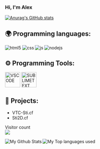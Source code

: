 ### Hi, I'm Alex

[![Anurag's GitHub stats](https://github-readme-stats.vercel.app/api?username=ARCIKE&show_icons=true&theme=dark)](https://arcike.tk)

## 🌍 Programming languages:
<p>
  <img alt="html5" src="https://img.shields.io/badge/-HTML5-E34F26?style=flat-square&logo=html5&logoColor=white" />
  <img alt="css" src="https://img.shields.io/badge/-CSS-00A6FF?style=flat-square&logo=css3&logoColor=white" />
  <img alt="js" src="https://img.shields.io/badge/-Javascript-FFEE00?style=flat-square&logo=javascript&logoColor=black" />
  <img alt="nodejs" src="https://img.shields.io/badge/-NodeJS-43853D?style=flat-square&logo=Node.js&logoColor=white" />
  
</p>

## ⚙️ Programming Tools:
<p>
  <img alt="VSCODE" width="50px" src="https://upload.wikimedia.org/wikipedia/commons/thumb/9/9a/Visual_Studio_Code_1.35_icon.svg/1200px-Visual_Studio_Code_1.35_icon.svg.png"/>
  <img alt="SUBLIMETEXT" width="50px" src="https://upload.wikimedia.org/wikipedia/en/d/d2/Sublime_Text_3_logo.png"/>
</p>
  

## 🚩 Projects:
- VTC-Sti.cf
- Sti2D.cf

<p align="left"> 
  Visitor count<br>
  <img src="https://profile-counter.glitch.me/ARCIKE/count.svg" />
</p>

<img align="left" alt="My Github Stats" src="https://github-readme-stats.vercel.app/api?username=ARCIKE&show_icons=true&hide_border=true" />
<img align="left" alt="My Top languages used" src="https://github-readme-stats.vercel.app/api/top-langs?username=ARCIKE&show_icons=true&theme=tokyonight&layout=compact" />
